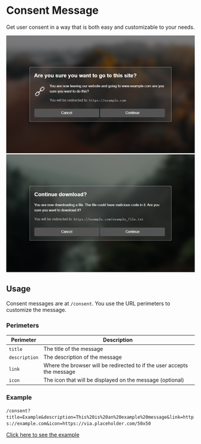 # Consent Message

Get user consent in a way that is both easy and customizable to your needs.

![example_1](img/example_1.png)
![example_2](img/example_2.png)

## Usage

Consent messages are at `/consent`. You use the URL perimeters to customize the message.

### Perimeters

| Perimeter | Description |
| --- | --- |
| `title` | The title of the message |
| `description` | The description of the message |
| `link` | Where the browser will be redirected to if the user accepts the message |
| `icon` | The icon that will be displayed on the message (optional) |

### Example

`/consent?title=Example&description=This%20is%20an%20example%20message&link=https://example.com&icon=https://via.placeholder.com/50x50`

[Click here to see the example](https://consent-message.vercel.app/consent?title=Example&description=This%20is%20an%20example%20message&link=https://example.com&icon=https://via.placeholder.com/50x50)
